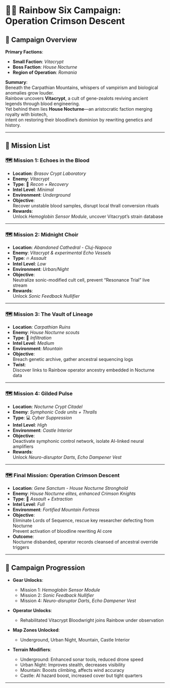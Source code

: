 # 🕵️‍♂️ Rainbow Six Campaign: **Operation Crimson Descent**

## 🎯 Campaign Overview

**Primary Factions**:  

- **Small Faction**: *Vitacrypt*  
- **Boss Faction**: *House Nocturne*  
- **Region of Operation**: *Romania*

**Summary**:  
Beneath the Carpathian Mountains, whispers of vampirism and biological anomalies grow louder.  
Rainbow uncovers **Vitacrypt**, a cult of gene-zealots reviving ancient legends through blood engineering.  
Yet behind them lies **House Nocturne**—an aristocratic faction merging royalty with biotech,  
intent on restoring their bloodline’s dominion by rewriting genetics and history.

---

## 📜 Mission List

### 🗺️ Mission 1: **Echoes in the Blood**

- **Location**: *Brasov Crypt Laboratory*
- **Enemy**: *Vitacrypt*
- **Type**: 🧬 *Recon + Recovery*
- **Intel Level**: *Minimal*
- **Environment**: *Underground*
- **Objective**:  
  Recover unstable blood samples, disrupt local thrall conversion rituals
- **Rewards**:  
  Unlock *Hemoglobin Sensor Module*, uncover Vitacrypt’s strain database

---

### 🗺️ Mission 2: **Midnight Choir**

- **Location**: *Abandoned Cathedral - Cluj-Napoca*
- **Enemy**: *Vitacrypt & experimental Echo Vessels*
- **Type**: 🔥 *Assault*
- **Intel Level**: *Low*
- **Environment**: *Urban/Night*
- **Objective**:  
  Neutralize sonic-modified cult cell, prevent “Resonance Trial” live stream
- **Rewards**:  
  Unlock *Sonic Feedback Nullifier*

---

### 🗺️ Mission 3: **The Vault of Lineage**

- **Location**: *Carpathian Ruins*
- **Enemy**: *House Nocturne scouts*
- **Type**: 🧠 *Infiltration*
- **Intel Level**: *Medium*
- **Environment**: *Mountain*
- **Objective**:  
  Breach genetic archive, gather ancestral sequencing logs
- **Twist**:  
  Discover links to Rainbow operator ancestry embedded in Nocturne data

---

### 🗺️ Mission 4: **Gilded Pulse**

- **Location**: *Nocturne Crypt Citadel*
- **Enemy**: *Symphonic Code units + Thralls*
- **Type**: 💻 *Cyber Suppression*
- **Intel Level**: *High*
- **Environment**: *Castle Interior*
- **Objective**:  
  Deactivate symphonic control network, isolate AI-linked neural amplifiers
- **Rewards**:  
  Unlock *Neuro-disruptor Darts*, *Echo Dampener Vest*

---

### 🗺️ Final Mission: **Operation Crimson Descent**

- **Location**: *Gene Sanctum - House Nocturne Stronghold*
- **Enemy**: *House Nocturne elites, enhanced Crimson Knights*
- **Type**: 🧨 *Assault + Extraction*
- **Intel Level**: *Full*
- **Environment**: *Fortified Mountain Fortress*
- **Objective**:  
  Eliminate Lords of Sequence, rescue key researcher defecting from Nocturne  
  Prevent activation of bloodline rewriting AI core
- **Outcome**:  
  Nocturne disbanded, operator records cleansed of ancestral override triggers

---

## 🧭 Campaign Progression

- **Gear Unlocks**:
  - Mission 1: *Hemoglobin Sensor Module*
  - Mission 2: *Sonic Feedback Nullifier*
  - Mission 4: *Neuro-disruptor Darts*, *Echo Dampener Vest*

- **Operator Unlocks**:
  - Rehabilitated Vitacrypt Bloodwright joins Rainbow under observation

- **Map Zones Unlocked**:
  - Underground, Urban Night, Mountain, Castle Interior

- **Terrain Modifiers**:
  - Underground: Enhanced sonar tools, reduced drone speed
  - Urban Night: Improves stealth, decreases visibility
  - Mountain: Boosts climbing, affects wind accuracy
  - Castle: AI hazard boost, increased cover but tight quarters

---
